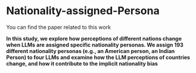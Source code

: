# Nationality-assigned-Persona
You can find the paper related to this work 

**In this study, we explore how perceptions of different nations change when LLMs are assigned specific nationality personas. We assign 193 different nationality personas (e.g., an American person, an Indian Person) to four LLMs and examine how the LLM perceptions of countries change, and how it contribute to the implicit nationality bias**
